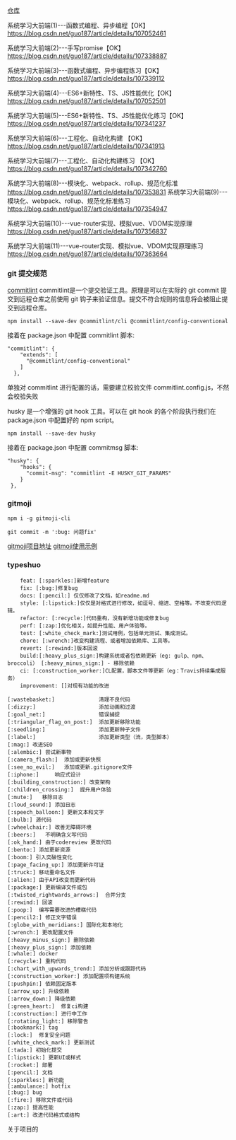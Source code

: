 [仓库](https://gitee.com/lagoufed/fed-e-002/tree/master/)


系统学习大前端(1)---函数式编程、异步编程【OK】
https://blog.csdn.net/guo187/article/details/107052461

系统学习大前端(2)---手写promise【OK】
https://blog.csdn.net/guo187/article/details/107338887

系统学习大前端(3)---函数式编程、异步编程练习【OK】
https://blog.csdn.net/guo187/article/details/107339112

系统学习大前端(4)---ES6+新特性、TS、JS性能优化【OK】
https://blog.csdn.net/guo187/article/details/107052501

系统学习大前端(5)---ES6+新特性、TS、JS性能优化练习【OK】
https://blog.csdn.net/guo187/article/details/107341237


系统学习大前端(6)---工程化、自动化构建 【OK】
https://blog.csdn.net/guo187/article/details/107341913 


系统学习大前端(7)---工程化、自动化构建练习 【OK】
https://blog.csdn.net/guo187/article/details/107342760


系统学习大前端(8)---模块化、webpack、rollup、规范化标准 
https://blog.csdn.net/guo187/article/details/107353831 
系统学习大前端(9)---模块化、webpack、rollup、规范化标准练习 
https://blog.csdn.net/guo187/article/details/107354947 


系统学习大前端(10)---vue-router实现、模拟vue、VDOM实现原理 
https://blog.csdn.net/guo187/article/details/107356837  


系统学习大前端(11)---vue-router实现、模拟vue、VDOM实现原理练习
https://blog.csdn.net/guo187/article/details/107363664 






### git 提交规范
[commitlint](https://commitlint.js.org/#/guides-local-setup)
commitlint是一个提交验证工具。原理是可以在实际的 git commit 提交到远程仓库之前使用 git 钩子来验证信息。提交不符合规则的信息将会被阻止提交到远程仓库。

```
npm install --save-dev @commitlint/cli @commitlint/config-conventional
```
接着在 package.json 中配置 commitlint 脚本:
```
"commitlint": {
    "extends": [
      "@commitlint/config-conventional"
    ]
  },
```
单独对 commitlint 进行配置的话，需要建立校验文件 commitlint.config.js，不然会校验失败

husky 是一个增强的 git hook 工具。可以在 git hook 的各个阶段执行我们在 package.json 中配置好的 npm script。
```
npm install --save-dev husky
```
接着在 package.json 中配置 commitmsg 脚本:
```
"husky": {
    "hooks": {
      "commit-msg": "commitlint -E HUSKY_GIT_PARAMS"
    }
 },
 ```



###  gitmoji
```
npm i -g gitmoji-cli
```

```
git commit -m ':bug: 问题fix'
```

[gitmoji项目地址](https://github.com/carloscuesta/gitmoji/)
[gitmoji使用示例](https://gitmoji.carloscuesta.me/)    


### typeshuo
```
    feat: [:sparkles:]新增feature  
    fix: [:bug:]修复bug
    docs: [:pencil:] 仅仅修改了文档，如readme.md   
    style: [:lipstick:]仅仅是对格式进行修改，如逗号、缩进、空格等。不改变代码逻辑。
    refactor: [:recycle:]代码重构，没有新增功能或修复bug
    perf: [:zap:]优化相关，如提升性能、用户体验等。
    test: [:white_check_mark:]测试用例，包括单元测试、集成测试。
    chore: [:wrench:]改变构建流程、或者增加依赖库、工具等。
    revert: [:rewind:]版本回滚
    build:[:heavy_plus_sign:]构建系统或者包依赖更新（eg: gulp、npm、broccoli） [:heavy_minus_sign:] - 移除依赖
    ci: [:construction_worker:]CL配置，脚本文件等更新（eg：Travis持续集成服务）
    improvement: []对现有功能的改进
```

```
[:wastebasket:]              清理不良代码
[:dizzy:]                    添加动画和过渡
[:goal_net:]                 错误捕捉
[:triangular_flag_on_post:]  添加更新移除功能
[:seedling:]                 添加更新种子文件
[:label:]                    添加更新类型（流，类型脚本）
[:mag:] 改进SEO
[:alembic:] 尝试新事物
[:camera_flash:]  添加或更新快照
[:see_no_evil:]   添加或更新.gitignore文件
[:iphone:]     响应式设计
[:building_construction:] 改变架构
[:children_crossing:]  提升用户体验
[:mute:]   移除日志
[:loud_sound:] 添加日志
[:speech_balloon:] 更新文本和文字
[:bulb:] 源代码
[:wheelchair:] 改善无障碍环境
[:beers:]   不明确含义写代码
[:ok_hand:] 由于codereview 更改代码
[:bento:] 添加更新资源
[:boom:] 引入突破性变化
[:page_facing_up:] 添加更新许可证
[:truck:] 移动重命名文件
[:alien:] 由于API改变而更新代码
[:package:] 更新编译文件或包
[:twisted_rightwards_arrows:]  合并分支
[:rewind:] 回滚
[:poop:]  编写需要改进的槽糕代码
[:pencil2:] 修正文字错误
[:globe_with_meridians:] 国际化和本地化
[:wrench:] 更改配置文件
[:heavy_minus_sign:] 删除依赖
[:heavy_plus_sign:] 添加依赖
[:whale:] docker
[:recycle:] 重构代码
[:chart_with_upwards_trend:] 添加分析或跟踪代码
[:construction_worker:] 添加配置项构建系统
[:pushpin:] 依赖固定版本
[:arrow_up:] 升级依赖
[:arrow_down:] 降级依赖
[:green_heart:]  修复ci构建
[:construction:] 进行中工作
[:rotating_light:] 移除警告
[:bookmark:] tag
[:lock:]  修复安全问题
[:white_check_mark:] 更新测试
[:tada:] 初始化提交
[:lipstick:] 更新UI或样式
[:rocket:] 部署
[:pencil:] 文档
[:sparkles:] 新功能
[:ambulance:] hotfix
[:bug:] bug
[:fire:] 移除文件或代码
[:zap:] 提高性能
[:art:] 改进代码格式或结构

```


关于项目的




